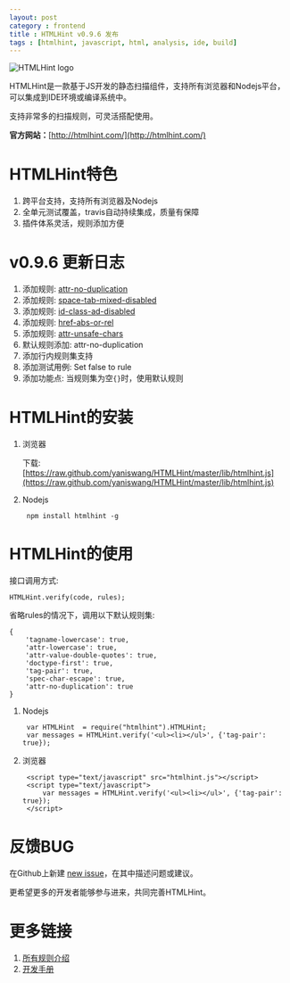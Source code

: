 ```yaml
---
layout: post
category : frontend
title : HTMLHint v0.9.6 发布
tags : [htmlhint, javascript, html, analysis, ide, build]
---
```


![HTMLHint logo](https://raw.github.com/yaniswang/HTMLHint/master/logo.png)

HTMLHint是一款基于JS开发的静态扫描组件，支持所有浏览器和Nodejs平台，可以集成到IDE环境或编译系统中。

支持非常多的扫描规则，可灵活搭配使用。

**官方网站：**[http://htmlhint.com/](http://htmlhint.com/)

HTMLHint特色
=================

1. 跨平台支持，支持所有浏览器及Nodejs
2. 全单元测试覆盖，travis自动持续集成，质量有保障
3. 插件体系灵活，规则添加方便

v0.9.6 更新日志
==================

1. 添加规则: [attr-no-duplication](https://github.com/yaniswang/HTMLHint/wiki/attr-no-duplication)
2. 添加规则: [space-tab-mixed-disabled](https://github.com/yaniswang/HTMLHint/wiki/space-tab-mixed-disabled)
3. 添加规则: [id-class-ad-disabled](https://github.com/yaniswang/HTMLHint/wiki/id-class-ad-disabled)
4. 添加规则: [href-abs-or-rel](https://github.com/yaniswang/HTMLHint/wiki/href-abs-or-rel)
5. 添加规则: [attr-unsafe-chars](https://github.com/yaniswang/HTMLHint/wiki/attr-unsafe-chars)
6. 默认规则添加: attr-no-duplication
7. 添加行内规则集支持
8. 添加测试用例: Set false to rule
9. 添加功能点: 当规则集为空`{}`时，使用默认规则

HTMLHint的安装
=================

1. 浏览器

    下载: [https://raw.github.com/yaniswang/HTMLHint/master/lib/htmlhint.js](https://raw.github.com/yaniswang/HTMLHint/master/lib/htmlhint.js)

2. Nodejs

        npm install htmlhint -g

HTMLHint的使用
=================

接口调用方式:

    HTMLHint.verify(code, rules);


省略rules的情况下，调用以下默认规则集:

    {
        'tagname-lowercase': true,
        'attr-lowercase': true,
        'attr-value-double-quotes': true,
        'doctype-first': true,
        'tag-pair': true,
        'spec-char-escape': true,
        'attr-no-duplication': true
    }

1. Nodejs

        var HTMLHint  = require("htmlhint").HTMLHint;
        var messages = HTMLHint.verify('<ul><li></ul>', {'tag-pair': true});

2. 浏览器

        <script type="text/javascript" src="htmlhint.js"></script>
        <script type="text/javascript">
            var messages = HTMLHint.verify('<ul><li></ul>', {'tag-pair': true});
        </script>

反馈BUG
=======================

在Github上新建 [new issue](https://github.com/yaniswang/HTMLHint/issues/new)，在其中描述问题或建议。

更希望更多的开发者能够参与进来，共同完善HTMLHint。

更多链接
=======================

1. [所有规则介绍](https://github.com/yaniswang/HTMLHint/wiki/Rules)
2. [开发手册](https://github.com/yaniswang/HTMLHint/wiki/Developer-guide)